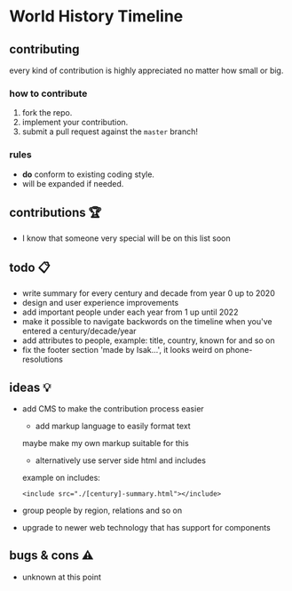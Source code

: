 # World History Timeline

## contributing

every kind of contribution is highly appreciated no matter how small or big.

### how to contribute

1. fork the repo.
2. implement your contribution.
3. submit a pull request against the `master` branch!

### rules

* **do** conform to existing coding style.
* will be expanded if needed.

## contributions :trophy:
* I know that someone very special will be on this list soon

## todo :clipboard:
* write summary for every century and decade from year 0 up to 2020
* design and user experience improvements
* add important people under each year from 1 up until 2022
* make it possible to navigate backwords on the timeline when you've entered a century/decade/year
* add attributes to people, example: title, country, known for and so on
* fix the footer section 'made by Isak...', it looks weird on phone-resolutions

## ideas :bulb:
* add CMS to make the contribution process easier
    * add markup language to easily format text

    maybe make my own markup suitable for this

    * alternatively use server side html and includes

    example on includes:
    ```
    <include src="./[century]-summary.html"></include>
    ```

* group people by region, relations and so on

* upgrade to newer web technology that has support for components

## bugs & cons :warning:
* unknown at this point
